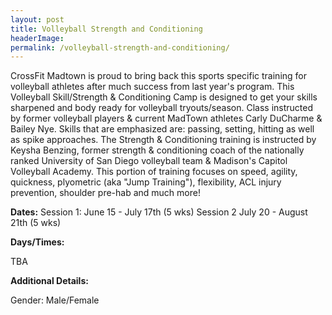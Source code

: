 ```yaml
---
layout: post
title: Volleyball Strength and Conditioning
headerImage:
permalink: /volleyball-strength-and-conditioning/
---
```


CrossFit Madtown is proud to bring back this sports specific training for volleyball athletes after much success from last year's program. This Volleyball Skill/Strength & Conditioning Camp is designed to get your skills sharpened and body ready for volleyball tryouts/season. Class instructed by former volleyball players & current MadTown athletes Carly DuCharme & Bailey Nye. Skills that are emphasized are: passing, setting, hitting as well as spike approaches. The Strength & Conditioning training is instructed by Keysha Benzing, former strength & conditioning coach of the nationally ranked University of San Diego volleyball team & Madison's Capitol Volleyball Academy. This portion of training focuses on speed, agility, quickness, plyometric (aka "Jump Training"), flexibility, ACL injury prevention, shoulder pre-hab and much more!

**Dates:**
Session 1: June 15 - July 17th (5 wks)
Session 2 July 20 - August 21th (5 wks)

**Days/Times:**

TBA

**Additional Details:**

Gender: Male/Female